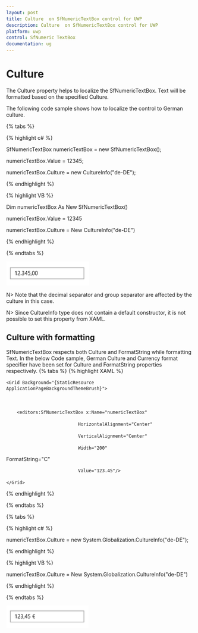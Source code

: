 ```yaml
---
layout: post
title: Culture  on SfNumericTextBox control for UWP
description: Culture  on SfNumericTextBox control for UWP
platform: uwp
control: SfNumeric TextBox
documentation: ug
---
```


# Culture

The Culture property helps to localize the SfNumericTextBox. Text will be formatted based on the specified Culture. 

The following code sample shows how to localize the control to German culture.

{% tabs %}

{% highlight c# %}

SfNumericTextBox numericTextBox = new SfNumericTextBox();

numericTextBox.Value = 12345;

numericTextBox.Culture = new CultureInfo("de-DE");

{% endhighlight %}

{% highlight VB %}

Dim numericTextBox As New SfNumericTextBox()

numericTextBox.Value = 12345

numericTextBox.Culture = New CultureInfo("de-DE")

{% endhighlight %}

{% endtabs %}

![Germany Culture view](Concepts_images/Concepts_img3.png)

N> Note that the decimal separator and group separator are affected by the culture in this case.

N>  Since CultureInfo type does not contain a default constructor, it is not possible to set this property from XAML.

## Culture with formatting

SfNumericTextBox respects both Culture and FormatString while formatting Text. In the below Code sample, German Culture and Currency format specifier have been set for Culture and FormatString properties respectively.
{% tabs %}
{% highlight XAML %}

<Page xmlns:editors="using:Syncfusion.UI.Xaml.Controls.Input">



    <Grid Background="{StaticResource ApplicationPageBackgroundThemeBrush}">



        <editors:SfNumericTextBox x:Name="numericTextBox"

                               HorizontalAlignment="Center"

                               VerticalAlignment="Center"

                               Width="200" 

FormatString="C"

                               Value="123.45"/>

    </Grid>

</Page>

{% endhighlight %}

{% endtabs %}

{% tabs %}

{% highlight c# %}

numericTextBox.Culture = new System.Globalization.CultureInfo("de-DE");

{% endhighlight %}

{% highlight VB %}

numericTextBox.Culture = New System.Globalization.CultureInfo("de-DE")

{% endhighlight %}

{% endtabs %}

![Germany Culture Currency view](Concepts_images/Concepts_img5.png)

